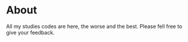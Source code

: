# About
All my studies codes are here, the worse and the best. Please fell free to give your feedback.
